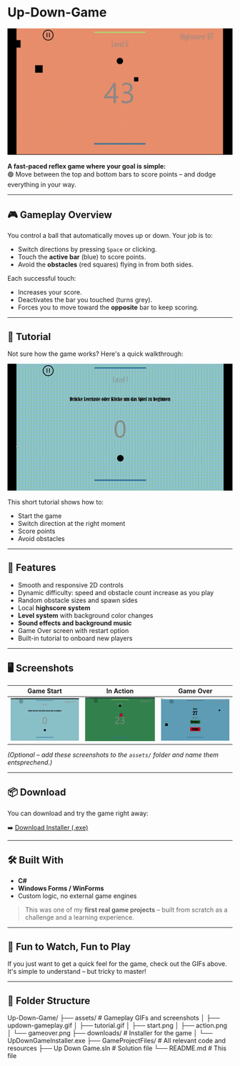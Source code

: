 # Up-Down-Game

![Gameplay GIF](assets/updown-gameplay.gif)

**A fast-paced reflex game where your goal is simple:**  
🟢 Move between the top and bottom bars to score points – and dodge everything in your way.

---

## 🎮 Gameplay Overview

You control a ball that automatically moves up or down. Your job is to:
- Switch directions by pressing `Space` or clicking.
- Touch the **active bar** (blue) to score points.
- Avoid the **obstacles** (red squares) flying in from both sides.

Each successful touch:
- Increases your score.
- Deactivates the bar you touched (turns grey).
- Forces you to move toward the **opposite** bar to keep scoring.

---

## 📘 Tutorial

Not sure how the game works? Here's a quick walkthrough:

![Tutorial GIF](assets/tutorial.gif)

This short tutorial shows how to:
- Start the game
- Switch direction at the right moment
- Score points
- Avoid obstacles

---

## 🧠 Features

- Smooth and responsive 2D controls  
- Dynamic difficulty: speed and obstacle count increase as you play  
- Random obstacle sizes and spawn sides  
- Local **highscore system**  
- **Level system** with background color changes  
- **Sound effects and background music**  
- Game Over screen with restart option  
- Built-in tutorial to onboard new players  

---

## 🖥️ Screenshots

| Game Start | In Action | Game Over |
|-----------|-----------|------------|
| ![](assets/start.png) | ![](assets/action.png) | ![](assets/gameover.png) |

*(Optional – add these screenshots to the `assets/` folder and name them entsprechend.)*

---

## 📦 Download

You can download and try the game right away:

➡️ [Download Installer (.exe)](downloads/up_down_game_Installer.exe)

---

## 🛠️ Built With

- **C#**  
- **Windows Forms / WinForms**  
- Custom logic, no external game engines

> This was one of my **first real game projects** – built from scratch as a challenge and a learning experience.

---

## 📸 Fun to Watch, Fun to Play

If you just want to get a quick feel for the game, check out the GIFs above.  
It's simple to understand – but tricky to master!

---

## 📁 Folder Structure

Up-Down-Game/
├── assets/ # Gameplay GIFs and screenshots
│ ├── updown-gameplay.gif
│ ├── tutorial.gif
│ ├── start.png
│ ├── action.png
│ └── gameover.png
├── downloads/ # Installer for the game
│ └── UpDownGameInstaller.exe
├── GameProjectFiles/ # All relevant code and resources
├── Up Down Game.sln # Solution file
└── README.md # This file
